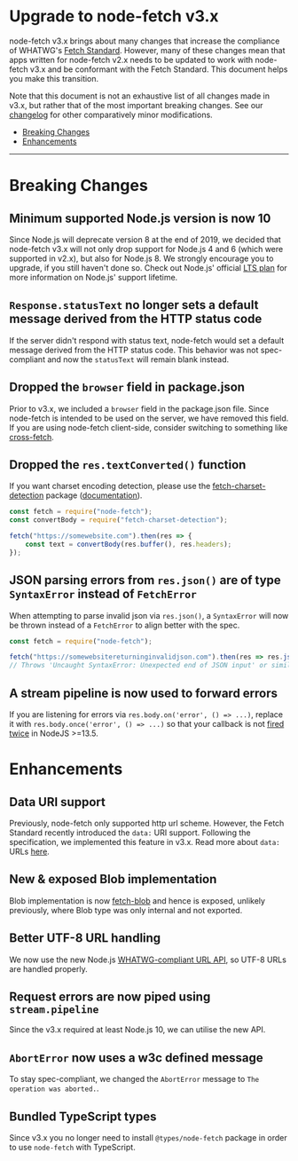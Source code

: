 # Upgrade to node-fetch v3.x

node-fetch v3.x brings about many changes that increase the compliance of
WHATWG's [Fetch Standard][whatwg-fetch]. However, many of these changes mean
that apps written for node-fetch v2.x needs to be updated to work with
node-fetch v3.x and be conformant with the Fetch Standard. This document helps
you make this transition.

Note that this document is not an exhaustive list of all changes made in v3.x,
but rather that of the most important breaking changes. See our [changelog] for
other comparatively minor modifications.

- [Breaking Changes](#breaking)
- [Enhancements](#enhancements)

---

<a id="breaking"></a>

# Breaking Changes

## Minimum supported Node.js version is now 10

Since Node.js will deprecate version 8 at the end of 2019, we decided that node-fetch v3.x will not only drop support for Node.js 4 and 6 (which were supported in v2.x), but also for Node.js 8. We strongly encourage you to upgrade, if you still haven't done so. Check out Node.js' official [LTS plan] for more information on Node.js' support lifetime.

## `Response.statusText` no longer sets a default message derived from the HTTP status code

If the server didn't respond with status text, node-fetch would set a default message derived from the HTTP status code. This behavior was not spec-compliant and now the `statusText` will remain blank instead.

## Dropped the `browser` field in package.json

Prior to v3.x, we included a `browser` field in the package.json file. Since node-fetch is intended to be used on the server, we have removed this field. If you are using node-fetch client-side, consider switching to something like [cross-fetch].

## Dropped the `res.textConverted()` function

If you want charset encoding detection, please use the [fetch-charset-detection] package ([documentation][fetch-charset-detection-docs]).

```js
const fetch = require("node-fetch");
const convertBody = require("fetch-charset-detection");

fetch("https://somewebsite.com").then(res => {
	const text = convertBody(res.buffer(), res.headers);
});
```

## JSON parsing errors from `res.json()` are of type `SyntaxError` instead of `FetchError`

When attempting to parse invalid json via `res.json()`, a `SyntaxError` will now be thrown instead of a `FetchError` to align better with the spec.

```js
const fetch = require("node-fetch");

fetch("https://somewebsitereturninginvalidjson.com").then(res => res.json())
// Throws 'Uncaught SyntaxError: Unexpected end of JSON input' or similar.
```

## A stream pipeline is now used to forward errors

If you are listening for errors via `res.body.on('error', () => ...)`, replace it with `res.body.once('error', () => ...)` so that your callback is not [fired twice](https://github.com/bitinn/node-fetch/issues/668#issuecomment-569386115) in NodeJS >=13.5.

# Enhancements

## Data URI support

Previously, node-fetch only supported http url scheme. However, the Fetch Standard recently introduced the `data:` URI support. Following the specification, we implemented this feature in v3.x. Read more about `data:` URLs [here][data-url].

## New & exposed Blob implementation

Blob implementation is now [fetch-blob] and hence is exposed, unlikely previously, where Blob type was only internal and not exported.

## Better UTF-8 URL handling

We now use the new Node.js [WHATWG-compliant URL API][whatwg-nodejs-url], so UTF-8 URLs are handled properly.

## Request errors are now piped using `stream.pipeline`

Since the v3.x required at least Node.js 10, we can utilise the new API.

## `AbortError` now uses a w3c defined message

To stay spec-compliant, we changed the `AbortError` message to `The operation was aborted.`.

## Bundled TypeScript types

Since v3.x you no longer need to install `@types/node-fetch` package in order to use `node-fetch` with TypeScript.

[whatwg-fetch]: https://fetch.spec.whatwg.org/
[data-url]: https://fetch.spec.whatwg.org/#data-url-processor
[LTS plan]: https://github.com/nodejs/LTS#lts-plan
[cross-fetch]: https://github.com/lquixada/cross-fetch
[fetch-charset-detection]: https://github.com/Richienb/fetch-charset-detection
[fetch-charset-detection-docs]: https://richienb.github.io/fetch-charset-detection/globals.html#convertbody
[fetch-blob]: https://github.com/bitinn/fetch-blob#readme
[whatwg-nodejs-url]: https://nodejs.org/api/url.html#url_the_whatwg_url_api
[changelog]: CHANGELOG.md

